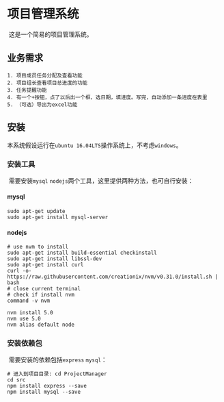 # 项目管理系统

​	这是一个简易的项目管理系统。

## 业务需求

 	1. 项目成员任务分配及查看功能
 	2. 项目组长查看项目总进度的功能
 	3. 任务提醒功能
	4. 有一个+按钮，点了以后出一个框，选日期，填进度。写完，自动添加一条进度在表里
 	5. （可选）导出为excel功能

## 安装

​	本系统假设运行在`ubuntu 16.04LTS`操作系统上，不考虑`windows`。

### 安装工具

​	需要安装`mysql` `nodejs`两个工具，这里提供两种方法，也可自行安装：

#### mysql

```shell
sudo apt-get update
sudo apt-get install mysql-server
```

#### nodejs

```shell
# use nvm to install
sudo apt-get install build-essential checkinstall
sudo apt-get install libssl-dev
sudo apt-get install curl
curl -o- https://raw.githubusercontent.com/creationix/nvm/v0.31.0/install.sh | bash
# close current terminal
# check if install nvm
command -v nvm

nvm install 5.0
nvm use 5.0
nvm alias default node
```

### 安装依赖包

​	需要安装的依赖包括`express` `mysql`：

```shell
# 进入到项目目录: cd ProjectManager
cd src
npm install express --save
npm install mysql --save
```

